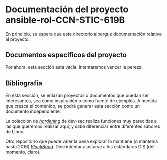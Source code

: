 # Documentación del proyecto ansible-rol-CCN-STIC-619B

En principio, se espera que este directorio albergue documentación relativa al proyecto.

## Documentos específicos del proyecto

Por ahora, esta sección está vacía. Intentaremos vencer la pereza.

## Bibliografía

En esta sección, se enlazan proyectos o documentos que puedan ser interesantes, sea como inspiración o como fuente de ejemplos. A medida que crezca el contenido, se podrá generar esta sección como un documento independiente.

La colección de *[hardening](https://github.com/dev-sec/ansible-collection-hardening)* de dev-sec realiza funciones muy parecidas a las que queremos realizar aquí, y sabe diferenciar entre diferentes sabores de Linux.

Otro repositorio que puede valer la pena explorar lo mantiene (o mantenía hasta 2016) *[BlackBaud](https://github.com/blackbaud/ansible-role-linux-hardening)*. Dice intentar ajustarse a los estándares CIS (del momento, claro).
